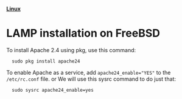 [**Linux**](../Linux.md)

# LAMP installation  on FreeBSD

To install Apache 2.4 using pkg, use this command:

      sudo pkg install apache24

To enable Apache as a service, add   `apache24_enable="YES"`   to the  `/etc/rc.conf`  file. or  We will use this sysrc command to do just that:

      sudo sysrc apache24_enable=yes
